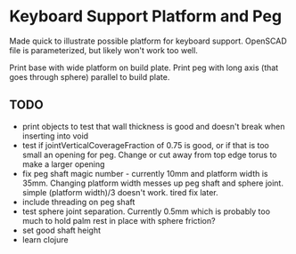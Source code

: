 # Keyboard Support Platform and Peg

Made quick to illustrate possible platform for keyboard support. OpenSCAD file is parameterized, but likely won't work too well.

Print base with wide platform on build plate. Print peg with long axis (that goes through sphere) parallel to build plate.

## TODO

* print objects to test that wall thickness is good and doesn't break when inserting into void
* test if jointVerticalCoverageFraction of 0.75 is good, or if that is too small an opening for peg. Change or cut away from top edge torus to make a larger opening
* fix peg shaft magic number - currently 10mm and platform width is 35mm. Changing platform width messes up peg shaft and sphere joint. simple (platform width)/3 doesn't work. tired fix later.
* include threading on peg shaft
* test sphere joint separation. Currently 0.5mm which is probably too much to hold palm rest in place with sphere friction?
* set good shaft height
* learn clojure
